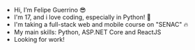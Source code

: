 - Hi, I’m Felipe Guerrino 😎
- I'm 17, and i love coding, especially in Python! 🐍
- I'm taking a full-stack web and mobile course on "SENAC" 🔥 
- My main skills: Python, ASP.NET Core and ReactJS
- Looking for work!
